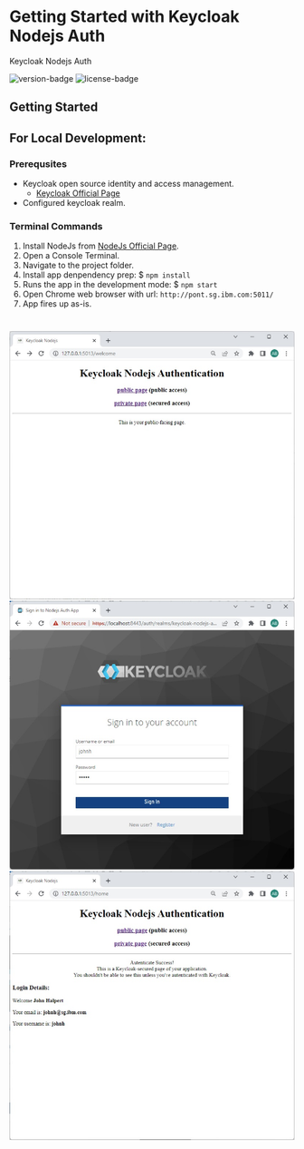 # Getting Started with Keycloak Nodejs Auth
Keycloak Nodejs Auth

![version-badge](https://img.shields.io/badge/version-1.0.0-blue.svg)
![license-badge](https://img.shields.io/badge/license-IBM-blue.svg)


## Getting Started
## For Local Development:
### Prerequsites
- Keycloak open source identity and access management.
    - [Keycloak Official Page](https://www.keycloak.org/)
- Configured keycloak realm.

### Terminal Commands
1. Install NodeJs from [NodeJs Official Page](https://nodejs.org/en).
2. Open a Console Terminal.
3. Navigate to the project folder.
4. Install app denpendency prep: $ `npm install`
5. Runs the app in the development mode: $ `npm start`
6. Open Chrome web browser with url: ```http://pont.sg.ibm.com:5011/```
7. App fires up as-is.

#
![app dashboard](static/images/page1.jpg)
![app dashboard](static/images/page2.jpg)
![app dashboard](static/images/page3.jpg)

<!-- helm install -->
<!-- oc login console-openshift-console.apps.ocp4p.sg.ibm.com:6443
oc project think2020
./helm install telemedicine-stetho-app .\.ci\telemedicine-stetho-app\ -f .\.ci\telemedicine-stetho-app\values-telemedicine-stetho-app.yaml -->

<!-- Inference -->
<!-- https://smarto-python-instance-aa-instance-think2020.apps.9.187.17.27.nip.io -->
<!-- https://smarto-python-instance-aa-instance-ibm-think2020.apps-crc.testing -->


<!-- [CHANGELOG](./CHANGELOG.md) -->

